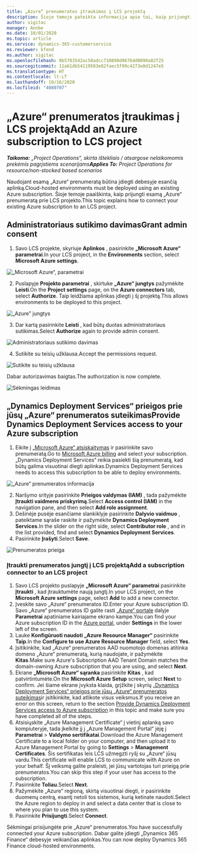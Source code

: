 ```yaml
---
title: „Azure“ prenumeratos įtraukimas į LCS projektą
description: Šioje temoje pateikta informacija apie tai, kaip prijungti „Azure“ prenumeratą prie LCS projekto.
author: sigitac
manager: Annbe
ms.date: 10/01/2020
ms.topic: article
ms.service: dynamics-365-customerservice
ms.reviewer: kfend
ms.author: sigitac
ms.openlocfilehash: 0b5703542ac58adcc710890d9676dd0090a82f25
ms.sourcegitcommit: 11a61db54119503e82faec5f99c4273e8d1247e5
ms.translationtype: HT
ms.contentlocale: lt-LT
ms.lasthandoff: 10/16/2020
ms.locfileid: "4080707"
---
```

# <a name="add-an-azure-subscription-to-lcs-project"></a><span data-ttu-id="3f154-103">„Azure“ prenumeratos įtraukimas į LCS projektą</span><span class="sxs-lookup"><span data-stu-id="3f154-103">Add an Azure subscription to LCS project</span></span>

<span data-ttu-id="3f154-104">_**Taikoma:** „Project Operations“, skirta ištekliais / atsargose nelaikomomis prekėmis pagrįstiems scenarijams_</span><span class="sxs-lookup"><span data-stu-id="3f154-104">_**Applies To:** Project Operations for resource/non-stocked based scenarios_</span></span>

<span data-ttu-id="3f154-105">Naudojant esamą „Azure“ prenumeratą būtina įdiegti debesyje esančią aplinką.</span><span class="sxs-lookup"><span data-stu-id="3f154-105">Cloud-hosted environments must be deployed using an existing Azure subscription.</span></span> <span data-ttu-id="3f154-106">Šioje temoje paaiškinta, kaip prijungti esamą „Azure“ prenumeratą prie LCS projekto.</span><span class="sxs-lookup"><span data-stu-id="3f154-106">This topic explains how to connect your existing Azure subscription to an LCS project.</span></span> 

## <a name="grant-admin-consent"></a><span data-ttu-id="3f154-107">Administratoriaus sutikimo davimas</span><span class="sxs-lookup"><span data-stu-id="3f154-107">Grant admin consent</span></span>

1. <span data-ttu-id="3f154-108">Savo LCS projekte, skyriuje **Aplinkos** , pasirinkite **„Microsoft Azure“ parametrai**.</span><span class="sxs-lookup"><span data-stu-id="3f154-108">In your LCS project, in the **Environments** section, select **Microsoft Azure settings**.</span></span>

![„Microsoft Azure“, parametrai](./media/1MicrosoftAzureSettings.png)

2. <span data-ttu-id="3f154-110">Puslapyje **Projekto parametrai** , skirtuke **„Azure“ jungtys** pažymėkite **Leisti**.</span><span class="sxs-lookup"><span data-stu-id="3f154-110">On the **Project settings** page, on the **Azure connectors** tab, select **Authorize**.</span></span> <span data-ttu-id="3f154-111">Taip leidžiama aplinkas įdiegti į šį projektą.</span><span class="sxs-lookup"><span data-stu-id="3f154-111">This allows environments to be deployed to this project.</span></span>

![„Azure” jungtys](./media/2AzureConnectors.png)

3. <span data-ttu-id="3f154-113">Dar kartą pasirinkite **Leisti** , kad būtų duotas administratoriaus sutikimas.</span><span class="sxs-lookup"><span data-stu-id="3f154-113">Select **Authorize** again to provide admin consent.</span></span>

![Administratoriaus sutikimo davimas](./media/3GrantAdminConsent.png)

4. <span data-ttu-id="3f154-115">Sutikite su teisių užklausa.</span><span class="sxs-lookup"><span data-stu-id="3f154-115">Accept the permissions request.</span></span>

![Sutikite su teisių užklausa](./media/4AcceptPermissionRequest.png)

<span data-ttu-id="3f154-117">Dabar autorizavimas baigtas.</span><span class="sxs-lookup"><span data-stu-id="3f154-117">The authorization is now complete.</span></span> 

![Sėkmingas leidimas](./media/5AuthorizationComplete.png)

## <a name="provide-dynamics-deployment-services-access-to-your-azure-subscription"></a><a name="provide"></a><span data-ttu-id="3f154-119">„Dynamics Deployment Services“ prieigos prie jūsų „Azure“ prenumeratos suteikimas</span><span class="sxs-lookup"><span data-stu-id="3f154-119">Provide Dynamics Deployment Services access to your Azure subscription</span></span>

1. <span data-ttu-id="3f154-120">Eikite į [„Microsoft Azure“ atsiskaitymas](https://portal.azure.com/#blade/Microsoft\_Azure\_Billing/SubscriptionsBlade) ir pasirinkite savo prenumeratą.</span><span class="sxs-lookup"><span data-stu-id="3f154-120">Go to [Microsoft Azure billing](https://portal.azure.com/#blade/Microsoft\_Azure\_Billing/SubscriptionsBlade) and select your subscription.</span></span> <span data-ttu-id="3f154-121">„Dynamics Deployment Services“ reikia pasiekti šią prenumeratą, kad būtų galima visuotinai diegti aplinkas.</span><span class="sxs-lookup"><span data-stu-id="3f154-121">Dynamics Deployment Services needs to access this subscription to be able to deploy environments.</span></span>

![„Azure“ prenumeratos informacija](./media/6AzureSubscription.png)

2. <span data-ttu-id="3f154-123">Naršymo srityje pasirinkite **Prieigos valdymas (IAM)** , tada pažymėkite **Įtraukti vaidmens priskyrimą**.</span><span class="sxs-lookup"><span data-stu-id="3f154-123">Select **Access control (IAM)** in the navigation pane, and then select **Add role assignment**.</span></span>
3. <span data-ttu-id="3f154-124">Dešinėje pusėje esančiame slankiklyje pasirinkite **Dalyvio vaidmuo** , pateiktame sąraše raskite ir pažymėkite **Dynamics Deployment Services**.</span><span class="sxs-lookup"><span data-stu-id="3f154-124">In the slider on the right side, select **Contributor role** , and in the list provided, find and select **Dynamics Deployment Services**.</span></span> 
4. <span data-ttu-id="3f154-125">Pasirinkite **Įrašyti**.</span><span class="sxs-lookup"><span data-stu-id="3f154-125">Select **Save**.</span></span>

![Prenumeratos prieiga](./media/7SubscriptionAccess.png)

### <a name="add-a-subscription-connector-to-an-lcs-project"></a><span data-ttu-id="3f154-127">Įtraukti prenumeratos jungtį į LCS projektą</span><span class="sxs-lookup"><span data-stu-id="3f154-127">Add a subscription connector to an LCS project</span></span>

1. <span data-ttu-id="3f154-128">Savo LCS projekto puslapyje **„Microsoft Azure“ parametrai** pasirinkite **Įtraukti** , kad įtrauktumėte naują jungtį.</span><span class="sxs-lookup"><span data-stu-id="3f154-128">In your LCS project, on the **Microsoft Azure settings** page, select **Add** to add a new connector.</span></span>
2. <span data-ttu-id="3f154-129">Įveskite savo „Azure“ prenumeratos ID.</span><span class="sxs-lookup"><span data-stu-id="3f154-129">Enter your Azure subscription ID.</span></span> <span data-ttu-id="3f154-130">Savo „Azure“ prenumeratos ID galite rasti [„Azure“ portale](https://ms.portal.azure.com/) dalyje **Parametrai** apatiniame kairiajame ekrano kampe.</span><span class="sxs-lookup"><span data-stu-id="3f154-130">You can find your Azure subscription ID in the [Azure portal](https://ms.portal.azure.com/), under  **Settings**  in the lower left of the screen.</span></span>
3. <span data-ttu-id="3f154-131">Lauke **Konfigūruoti naudoti „Azure Resource Manager“** pasirinkite **Taip**.</span><span class="sxs-lookup"><span data-stu-id="3f154-131">In the **Configure to use Azure Resource Manager** field, select **Yes**.</span></span>
4. <span data-ttu-id="3f154-132">Įsitikinkite, kad „Azure“ prenumeratos AAD nuomotojo domenas atitinka domeno „Azure“ prenumeratą, kurią naudojate, ir pažymėkite **Kitas**.</span><span class="sxs-lookup"><span data-stu-id="3f154-132">Make sure Azure's Subscription AAD Tenant Domain matches the domain-owning Azure subscription that you are using, and select **Next**.</span></span>
5. <span data-ttu-id="3f154-133">Ekrane **„Microsoft Azure“ sąranka** pasirinkite **Kitas** , kad patvirtintumėte.</span><span class="sxs-lookup"><span data-stu-id="3f154-133">On the **Microsoft Azure Setup** screen, select **Next** to confirm.</span></span> <span data-ttu-id="3f154-134">Jei šiame ekrane įvyksta klaida, grįžkite į skyrių [„Dynamics Deployment Services“ prieigos prie jūsų „Azure“ prenumeratos suteikimas](#provide)ir įsitikinkite, kad atlikote visus veiksmus.</span><span class="sxs-lookup"><span data-stu-id="3f154-134">If you receive an error on this screen, return to the section [Provide Dynamics Deployment Services access to Azure subscription](#provide) in this topic and make sure you have completed all of the steps.</span></span>
6. <span data-ttu-id="3f154-135">Atsisiųskite „Azure Management Certificate“ į vietinį aplanką savo kompiuteryje, tada įkelkite jį į „Azure Management Portal“ įėję į **Parametrai** > **Valdymo sertifikatai**.</span><span class="sxs-lookup"><span data-stu-id="3f154-135">Download the Azure Management Certificate to a local folder on your computer, and then upload it to Azure Management Portal by going to **Settings** > **Management Certificates**.</span></span> <span data-ttu-id="3f154-136">Šis sertifikatas leis LCS užmegzti ryšį su „Azure“ jūsų vardu.</span><span class="sxs-lookup"><span data-stu-id="3f154-136">This certificate will enable LCS to communicate with Azure on your behalf.</span></span> <span data-ttu-id="3f154-137">Šį veiksmą galite praleisti, jei jūsų vartotojas turi prieigą prie prenumeratos.</span><span class="sxs-lookup"><span data-stu-id="3f154-137">You can skip this step if your user has access to the subscription.</span></span>
7. <span data-ttu-id="3f154-138">Pasirinkite **Toliau**.</span><span class="sxs-lookup"><span data-stu-id="3f154-138">Select  **Next**.</span></span>
8. <span data-ttu-id="3f154-139">Pažymėkite „Azure“ regioną, skirtą visuotinai diegti, ir pasirinkite duomenų centrą, esantį netoli tos sistemos, kurią ketinate naudoti.</span><span class="sxs-lookup"><span data-stu-id="3f154-139">Select the Azure region to deploy in and select a data center that is close to where you plan to use this system.</span></span>
9.  <span data-ttu-id="3f154-140">Pasirinkite **Prisijungti**.</span><span class="sxs-lookup"><span data-stu-id="3f154-140">Select  **Connect**.</span></span>

<span data-ttu-id="3f154-141">Sėkmingai prisijungėte prie „Azure“ prenumeratos.</span><span class="sxs-lookup"><span data-stu-id="3f154-141">You have successfully connected your Azure subscription.</span></span> <span data-ttu-id="3f154-142">Dabar galite įdiegti „Dynamics 365 Finance“ debesyje veikiančias aplinkas.</span><span class="sxs-lookup"><span data-stu-id="3f154-142">You can now deploy Dynamics 365 Finance cloud-hosted environments.</span></span>


